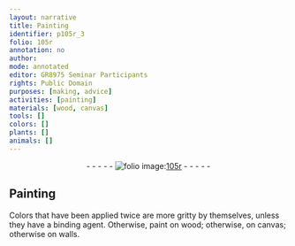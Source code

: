 ```yaml
---
layout: narrative
title: Painting
identifier: p105r_3
folio: 105r
annotation: no
author:
mode: annotated
editor: GR8975 Seminar Participants
rights: Public Domain
purposes: [making, advice]
activities: [painting]
materials: [wood, canvas]
tools: []
colors: []
plants: []
animals: []
---
```


 <div class="folio" align="center">- - - - - <a href="http://gallica.bnf.fr/ark:/12148/btv1b10500001g/f215.image" target="_blank"><img src="https://cu-mkp.github.io/GR8975-edition/assets/photo-icon.png" alt="folio image: " style="display:inline-block; margin-bottom:-3px;"/>105r</a> - - - - - </div>   

## Painting

 
<span class="activity"></span>Colors that have been applied twice are more gritty by themselves, unless they have a binding agent. Otherwise, paint on <span class="material">wood</span>; otherwise, on <span class="material">canvas</span>; otherwise on walls.
 